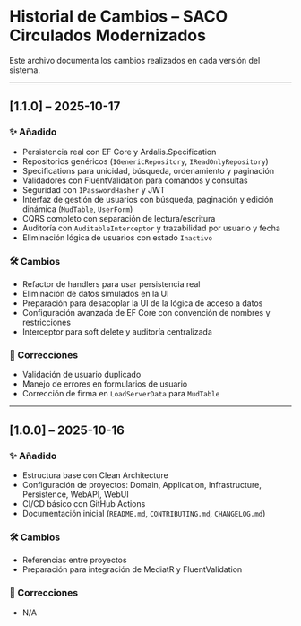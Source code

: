 # Historial de Cambios – SACO Circulados Modernizados

Este archivo documenta los cambios realizados en cada versión del sistema.

---

## [1.1.0] – 2025-10-17

### ✨ Añadido

- Persistencia real con EF Core y Ardalis.Specification
- Repositorios genéricos (`IGenericRepository`, `IReadOnlyRepository`)
- Specifications para unicidad, búsqueda, ordenamiento y paginación
- Validadores con FluentValidation para comandos y consultas
- Seguridad con `IPasswordHasher` y JWT
- Interfaz de gestión de usuarios con búsqueda, paginación y edición dinámica (`MudTable`, `UserForm`)
- CQRS completo con separación de lectura/escritura
- Auditoría con `AuditableInterceptor` y trazabilidad por usuario y fecha
- Eliminación lógica de usuarios con estado `Inactivo`

### 🛠️ Cambios

- Refactor de handlers para usar persistencia real
- Eliminación de datos simulados en la UI
- Preparación para desacoplar la UI de la lógica de acceso a datos
- Configuración avanzada de EF Core con convención de nombres y restricciones
- Interceptor para soft delete y auditoría centralizada

### 🐛 Correcciones

- Validación de usuario duplicado
- Manejo de errores en formularios de usuario
- Corrección de firma en `LoadServerData` para `MudTable`

---

## [1.0.0] – 2025-10-16

### ✨ Añadido

- Estructura base con Clean Architecture
- Configuración de proyectos: Domain, Application, Infrastructure, Persistence, WebAPI, WebUI
- CI/CD básico con GitHub Actions
- Documentación inicial (`README.md`, `CONTRIBUTING.md`, `CHANGELOG.md`)

### 🛠️ Cambios

- Referencias entre proyectos
- Preparación para integración de MediatR y FluentValidation

### 🐛 Correcciones

- N/A
